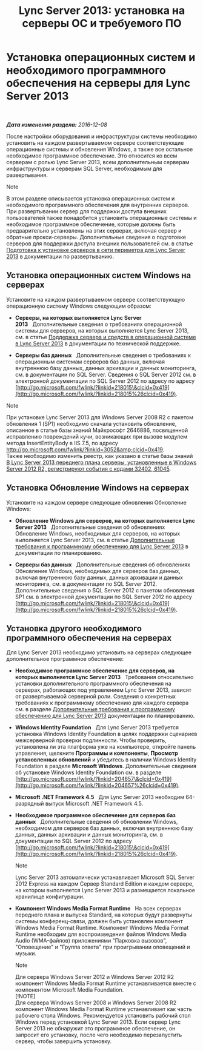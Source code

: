 ﻿---
title: "Lync Server 2013: установка на серверы ОС и требуемого ПО"
TOCTitle: Установка операционных систем и необходимого программного обеспечения на серверы
ms:assetid: 055991e0-5aeb-43fc-a7ba-d4b02316d73b
ms:mtpsurl: https://technet.microsoft.com/ru-ru/library/Gg398103(v=OCS.15)
ms:contentKeyID: 49308807
ms.date: 12/10/2016
mtps_version: v=OCS.15
ms.translationtype: HT
---

# Установка операционных систем и необходимого программного обеспечения на серверы для Lync Server 2013

 

_**Дата изменения раздела:** 2016-12-08_

После настройки оборудования и инфраструктуры системы необходимо установить на каждом развертываемом сервере соответствующие операционные системы и обновления Windows, а также все остальное необходимое программное обеспечение. Это относится ко всем серверам с ролью Lync Server 2013, всем дополнительным серверам инфраструктуры и серверам SQL Server, необходимым для развертывания.

> [!NOTE]  
> В этом разделе описывается установка операционных систем и необходимого программного обеспечения для внутренних серверов. При развертывании сервер для поддержки доступа внешних пользователей также понадобится установить операционные системы и необходимое программное обеспечение, которые должны быть предварительно установлены на этих серверах, включая сервер и обратные прокси-серверы. Дополнительные сведения о подготовке серверов для поддержки доступа внешних пользователей см. в статье <a href="lync-server-2013-preparing-for-installation-of-servers-in-the-perimeter-network.md">Подготовка к установке серверов в сети периметра для Lync Server 2013</a> в документации по развертыванию.

## Установка операционных систем Windows на серверах

Установите на каждом развертываемом сервере соответствующую операционную систему Windows следующим образом:

  - **Серверы, на которых выполняется Lync Server 2013**   Дополнительные сведения о требованиях операционной системы для серверов, на которых выполняется Lync Server 2013, см. в статье [Поддержка сервера и средств в операционной системе в Lync Server 2013](lync-server-2013-server-and-tools-operating-system-support.md) в документации по технической поддержке.

  - **Серверы баз данных**   Дополнительные сведения о требованиях к операционным системам серверов баз данных, включая внутреннюю базу данных, данных архивации и данных мониторинга, см. в документации по SQL Server. Сведения о SQL Server 2012 см. в электронной документации по SQL Server 2012 по адресу по адресу [http://go.microsoft.com/fwlink/?linkid=218015\&clcid=0x419](http://go.microsoft.com/fwlink/?linkid=218015%26clcid=0x419).

> [!NOTE]  
> При установке Lync Server 2013 для Windows Server 2008 R2 с пакетом обновления 1 (SP1) необходимо сначала установить обновление, описанное в статье базы знаний Майкрософт 2646886, посвященной исправлению повреждений кучи, возникающих при вызове модулем метода InsertEntityBody в IIS 7.5, по адресу <a href="http://go.microsoft.com/fwlink/?linkid=3052%26clcid=0x419" class="uri">http://go.microsoft.com/fwlink/?linkid=3052&amp;clcid=0x419</a>.<br />Также необходимо изменить реестр, как указано в статье базы знаний <a href="http://go.microsoft.com/fwlink/p/?linkid=506893">В Lync Server 2013 переднего плана серверы, установленные в Windows Server 2012 R2, регистрируют события с кодами 32402, 61045</a>.

## Установка Обновление Windows на серверах

Установите на каждом сервере следующие обновления Обновление Windows:

  - **Обновление Windows для серверов, на которых выполняется Lync Server 2013**   Дополнительные сведения об обновлениях Обновление Windows, необходимых для серверов, на которых выполняется Lync Server 2013, см. в статье [Дополнительные требования к программному обеспечению для Lync Server 2013](lync-server-2013-additional-software-requirements.md) в документации по планированию.

  - **Серверы баз данных**   Дополнительные сведения об обновлениях Обновление Windows, необходимых для серверов баз данных, включая внутреннюю базу данных, данных архивации и данных мониторинга, см. в документации по SQL Server 2012. Дополнительные сведения о SQL Server 2012 с пакетом обновления SP1 см. в электронной документации по SQL Server 2012 по адресу [http://go.microsoft.com/fwlink/?linkid=218015\&clcid=0x419](http://go.microsoft.com/fwlink/?linkid=218015%26clcid=0x419).

## Установка другого необходимого программного обеспечения на серверах

Для Lync Server 2013 необходимо установить на серверах следующее дополнительное программное обеспечение:

  - **Необходимое программное обеспечение для серверов, на которых выполняется Lync Server 2013**   Требования относительно установки дополнительного программного обеспечения на серверах, работающих под управлением Lync Server 2013, зависят от развертываемой серверной роли. Сведения о конкретных требованиях к программному обеспечению для каждого сервера см. в разделе [Дополнительные требования к программному обеспечению для Lync Server 2013](lync-server-2013-additional-software-requirements.md) документации по планированию.

  - **Windows Identity Foundation**   Для Lync Server 2013 требуется установка Windows Identity Foundation в целях поддержки сценариев межсерверной проверки подлинности. Чтобы проверить, установлена ли эта платформа уже на компьютере, откройте панель управления, щелкните **Программы и компоненты**, **Просмотр установленных обновлений** и убедитесь в наличии Windows Identity Foundation в разделе **Microsoft Windows**. Дополнительные сведения об установке Windows Identity Foundation см. в разделе [http://go.microsoft.com/fwlink/?linkid=204657\&clcid=0x419](http://go.microsoft.com/fwlink/?linkid=204657%26clcid=0x419).

  - **Microsoft .NET Framework 4.5**   Для Lync Server 2013 необходим 64-разрядный выпуск Microsoft .NET Framework 4.5.

  - **Необходимое программное обеспечение для серверов баз данных**   Дополнительные сведения об обновлении Windows, необходимом для серверов баз данных, включая внутреннюю базу данных, данных архивации и данных мониторинга, см. в документации по SQL Server 2012 по адресу [http://go.microsoft.com/fwlink/?linkid=218015\&clcid=0x419](http://go.microsoft.com/fwlink/?linkid=218015%26clcid=0x419).
    
    > [!NOTE]  
    > Lync Server 2013 автоматически устанавливает Microsoft SQL Server 2012 Express на каждом Сервер Standard Edition и каждом сервере, на котором выполняется Lync Server 2013 и размещается локальное хранилище конфигурации.

  - **Компонент Windows Media Format Runtime**   На всех серверах переднего плана и выпуска Standard, на которых будут развернуты системы конференц-связи, должен быть установлен компонент Windows Media Format Runtime. Компонент Windows Media Format Runtime необходим для воспроизведения файлов Windows Media Audio (WMA-файлов) приложениями "Парковка вызовов", "Оповещение" и "Группа ответа" при проигрывании оповещений и музыки.
    
    > [!NOTE]  
    > Для сервера Windows Server 2012 и Windows Server 2012 R2 компонент Windows Media Format Runtime устанавливается вместе с компонентом Microsoft Media Foundation.    
    > [!NOTE]  
    > Для сервера Windows Server 2008 и Windows Server 2008 R2 компонент Windows Media Format Runtime устанавливает как часть рабочего стола Windows. Рекомендуется установить рабочий стол Windows перед установкой Lync Server 2013. Если сервер Lync Server 2013 не обнаружит это программное обеспечение, он запросит его установку, после чего необходимо перезапустить сервер, чтобы завершить установку.
